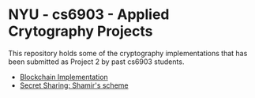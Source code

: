 # NYU - cs6903 - Applied Crytography Projects

This repository holds some of the cryptography implementations that has been submitted as Project 2 by past cs6903 students.  

* [Blockchain Implementation](projects/Jin-Soumya-Xu)
* [Secret Sharing: Shamir's scheme](projects/Chen-Ng-Zheng)

